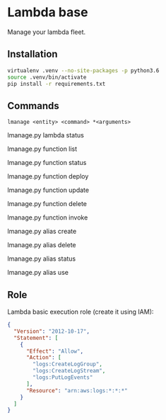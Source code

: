 # Lambda base

Manage your lambda fleet.

## Installation

```bash
virtualenv .venv --no-site-packages -p python3.6
source .venv/bin/activate
pip install -r requirements.txt
```

## Commands

`lmanage <entity> <command> *<arguments>`

lmanage.py lambda status

lmanage.py function list

lmanage.py function status <lambda function>

lmanage.py function deploy <lambda function>

lmanage.py function update <lambda function>

lmanage.py function delete <lambda function>

lmanage.py function invoke <function name> <args>

lmanage.py alias create <alias>

lmanage.py alias delete <alias>

lmanage.py alias status <alias>

lmanage.py alias use <alias> <version>

## Role

Lambda basic execution role (create it using IAM):
```json
{
  "Version": "2012-10-17",
  "Statement": [
    {
      "Effect": "Allow",
      "Action": [
        "logs:CreateLogGroup",
        "logs:CreateLogStream",
        "logs:PutLogEvents"
      ],
      "Resource": "arn:aws:logs:*:*:*"
    }
  ]
}
```